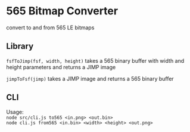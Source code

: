 # 565 Bitmap Converter

convert to and from 565 LE bitmaps

## Library

`fsfToJimp(fsf, width, height)` takes a 565 binary buffer with width and height parameters and returns a JIMP image

`jimpToFsf(jimp)` takes a JIMP image and returns a 565 binary buffer

## CLI

Usage:  
`node src/cli.js to565 <in.png> <out.bin>`  
`node cli.js from565 <in.bin> <width> <height> <out.png>`
